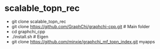 scalable_topn_rec
=================
* git clone scalable_topn_rec
* git clone https://github.com/GraphChi/graphchi-cpp.git # Main folder
* cd graphchi_cpp
* ./install.sh # Eigen
* git clone https://github.com/minxie/graphchi_mf_topn_index.git myapps
